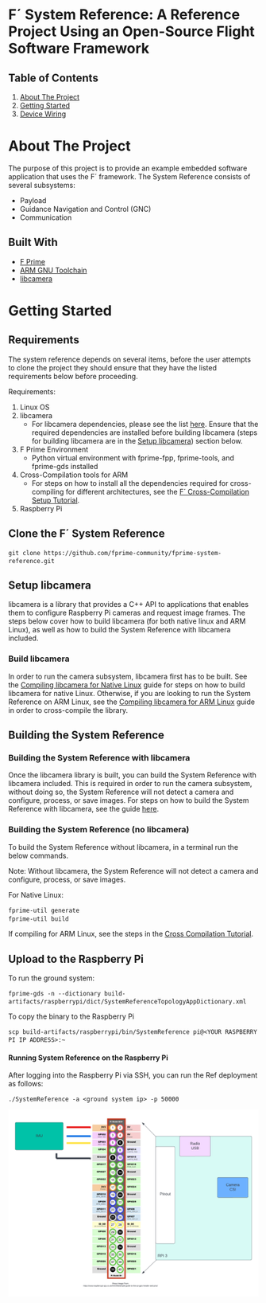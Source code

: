 # F´ System Reference: A Reference Project Using an Open-Source Flight Software Framework

## Table of Contents 
1. [About The Project](#about-the-project)
2. [Getting Started](#getting-started)
3. [Device Wiring](#Device-Wiring)

# About The Project
The purpose of this project is to provide an example embedded software application that uses the F´ framework. 
The System Reference consists of several subsystems: 
- Payload
- Guidance Navigation and Control (GNC)
- Communication 

## Built With
- [F Prime](https://github.com/nasa/fprime) 
- [ARM GNU Toolchain](https://developer.arm.com/downloads/-/arm-gnu-toolchain-downloads)
- [libcamera](https://www.raspberrypi.com/documentation/computers/camera_software.html)

# Getting Started

## Requirements 
The system reference depends on several items, before the user attempts to clone the project they should ensure that they have the listed requirements below before proceeding. 

Requirements:
1. Linux OS
2. libcamera
   - For libcamera dependencies, please see the list [here](https://github.com/raspberrypi/libcamera#dependencies). Ensure that the required dependencies are installed before building libcamera (steps for building libcamera are in the [Setup libcamera](#build-libcamera)) section below.
3. F Prime Environment
   - Python virtual environment with fprime-fpp, fprime-tools, and fprime-gds installed
4. Cross-Compilation tools for ARM
   - For steps on how to install all the dependencies required for cross-compiling for different architectures, see the [F´ Cross-Compilation Setup Tutorial](https://github.com/nasa/fprime/blob/devel/docs/Tutorials/CrossCompilationSetup/CrossCompilationSetupTutorial.md).
5. Raspberry Pi


## Clone the F´ System Reference
```
git clone https://github.com/fprime-community/fprime-system-reference.git
```

## Setup libcamera
libcamera is a library that provides a C++ API to applications that enables them to configure Raspberry Pi cameras and request image frames. The steps below cover how to build libcamera (for both native linux and ARM Linux), as well as how to build the System Reference with libcamera included.

### Build libcamera
In order to run the camera subsystem, libcamera first has to be built. See the [Compiling libcamera for Native Linux](./docs/integration/camera/compiling-libcamera.md#compiling-libcamera-for-native-linux) guide for steps on how to build libcamera for native Linux. Otherwise, if you are looking to run the System Reference on ARM Linux, see the [Compiling libcamera for ARM Linux](./docs/integration/camera/compiling-libcamera.md#cross-compiling-libcamera-for-arm-linux) guide in order to cross-compile the library.

## Building the System Reference

### Building the System Reference with libcamera
Once the libcamera library is built, you can build the System Reference with libcamera included. This is required in order to run the camera subsystem, without doing so, the System Reference will not detect a camera and configure, process, or save images. For steps on how to build the System Reference with libcamera, see the guide [here](./docs/integration/camera/building-system-ref-with-libcamera.md).

### Building the System Reference (no libcamera)
To build the System Reference without libcamera, in a terminal run the below commands.

Note: Without libcamera, the System Reference will not detect a camera and configure, process, or save images.

For Native Linux:
```bash
fprime-util generate
fprime-util build
```

If compiling for ARM Linux, see the steps in the [Cross Compilation Tutorial](https://github.com/nasa/fprime/blob/devel/docs/Tutorials/CrossCompilationSetup/CrossCompilationTutorial.md).


## Upload to the Raspberry Pi
To run the ground system:
```
fprime-gds -n --dictionary build-artifacts/raspberrypi/dict/SystemReferenceTopologyAppDictionary.xml
```

To copy the binary to the Raspberry Pi 
```
scp build-artifacts/raspberrypi/bin/SystemReference pi@<YOUR RASPBERRY PI IP ADDRESS>:~
```
#### Running System Reference on the Raspberry Pi
After logging into the Raspberry Pi via SSH, you can run the Ref deployment as follows: 
```
./SystemReference -a <ground system ip> -p 50000
```


![wiring diagram](./docs/img/wiring-diagram.png)
